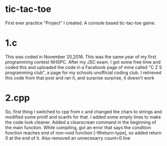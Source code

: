 # tic-tac-toe
First ever practice "Project" I created. A console based tic-tac-toe game.

# 1.c
This was coded in November 20,2016. This was the same year of my first programming contest NHSPC. After my JSC exam, I got some free time and coded this and uploaded the code in a Facebook page of mine called "C Z S programming club", a page for my schools unofficial coding club. I retrieved this code from that post and ran it, and surprise surprise, it doesn't work

# 2.cpp
So, first thing I switched to cpp from c and changed the chars to strings and modified some printf and scanfs for that. I added some empty lines to make the code look cleaner. Added a clearscrean command in the beginning of the main function. While compiling, got an error that says the condition function reaches end of non-void function [-Wreturn-type], so added return 0 at the end of it. Also removed an unnecesarry count=0 line
